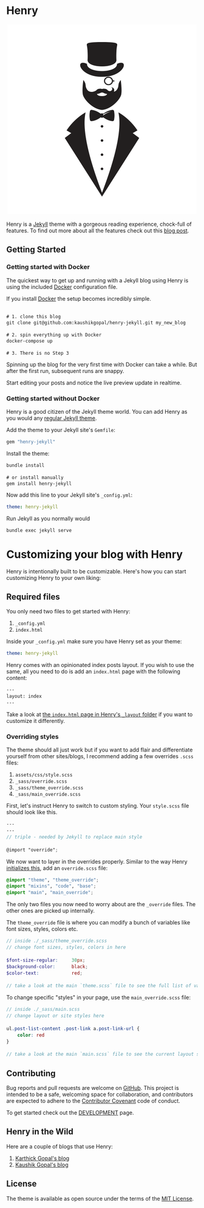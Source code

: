 # Henry

<p align="center"><img src="assets/img/henry.png"></p>

Henry is a [Jekyll](https://github.com/jekyll/) theme with a gorgeous reading experience, chock-full of features. To find out more about all the features check out this [blog post](https://blog.jkl.gg/henry-jekyll-theme/).

## Getting Started

### Getting started with Docker 

The quickest way to get up and running with a Jekyll blog using Henry is using the included [Docker](https://www.docker.com/) configuration file.

If you install [Docker](https://docs.docker.com/get-docker/) the setup becomes incredibly simple.

```shell

# 1. clone this blog
git clone git@github.com:kaushikgopal/henry-jekyll.git my_new_blog

# 2. spin everything up with Docker
docker-compose up

# 3. There is no Step 3
```

Spinning up the blog for the very first time with Docker can take a while. But after the first run, subsequent runs are snappy.

Start editing your posts and notice the live preview update in realtime.

### Getting started without Docker 

Henry is a good citizen of the Jekyll theme world. You can add Henry as you would any [regular Jekyll theme](https://stackoverflow.com/a/45905534).

Add the theme to your Jekyll site's `Gemfile`:

```ruby
gem "henry-jekyll"
```

Install the theme:

```shell
bundle install

# or install manually 
gem install henry-jekyll
```

Now add this line to your Jekyll site's `_config.yml`:

```yaml
theme: henry-jekyll
```

Run Jekyll as you normally would

```shell
bundle exec jekyll serve
```


# Customizing your blog with Henry

Henry is intentionally built to be customizable. Here's how you can start customizing Henry to your own liking:

## Required files

You only need two files to get started with Henry:

1. `_config.yml`
2. `index.html`

Inside your `_config.yml` make sure you have Henry set as your  theme:

```yml
theme: henry-jekyll
```

Henry comes with an opinionated index posts layout. If you wish to use the same, all you need to do is add an `index.html` page with the following content:

```html
---
layout: index
---
```

Take a look at [the `index.html` page in Henry's `_layout` folder](https://github.com/kaushikgopal/henry-jekyll/blob/main/_layouts/index.html) if you want to customize it differently.

### Overriding styles

The theme should all just work but if you want to add flair and differentiate yourself from other sites/blogs, I recommend adding a few overrides `.scss` files:

1. `assets/css/style.scss`
2. `_sass/override.scss`
3. `_sass/theme_override.scss`
4. `_sass/main_override.scss`

First, let's instruct Henry to switch to custom styling. Your `style.scss` file should look like this. 

```scss
---
---
// triple - needed by Jekyll to replace main style

@import "override";
```

We now want to layer in the overrides properly. Similar to the way Henry [initializes this](https://github.com/kaushikgopal/henry-jekyll/blob/main/_sass/_initialize.scss), add an `override.scss` file:

```scss
@import "theme", "theme_override";
@import "mixins", "code", "base";
@import "main", "main_override";
```

The only two files you now need to worry about are the `_override` files. The other ones are picked up internally.

The `theme_override` file is where you can modify a bunch of variables like font sizes, styles, colors etc.

```scss
// inside ./_sass/theme_override.scss
// change font sizes, styles, colors in here

$font-size-regular:     30px;
$background-color:      black;
$color-text:            red;

// take a look at the main `theme.scss` file to see the full list of variables you can customize
```

To change specific "styles" in your page, use the `main_override.scss` file:

```scss
// inside ./_sass/main.scss
// change layout or site styles here

ul.post-list-content .post-link a.post-link-url {
    color: red
}

// take a look at the main `main.scss` file to see the current layout styles
```

## Contributing

Bug reports and pull requests are welcome on [GitHub](https://github.com/kaushikgopal/henry-jekyll). This project is intended to be a safe, welcoming space for collaboration, and contributors are expected to adhere to the [Contributor Covenant](http://contributor-covenant.org) code of conduct.

To get started check out the [DEVELOPMENT](https://github.com/kaushikgopal/henry-jekyll/blob/main/DEVELOPMENT.md) page.

## Henry in the Wild

Here are a couple of blogs that use Henry:

1. [Karthick Gopal's blog](https://blog.karthickg.com)
2. [Kaushik Gopal's blog](https://blog.jkl.gg)

## License

The theme is available as open source under the terms of the [MIT License](https://opensource.org/licenses/MIT).

